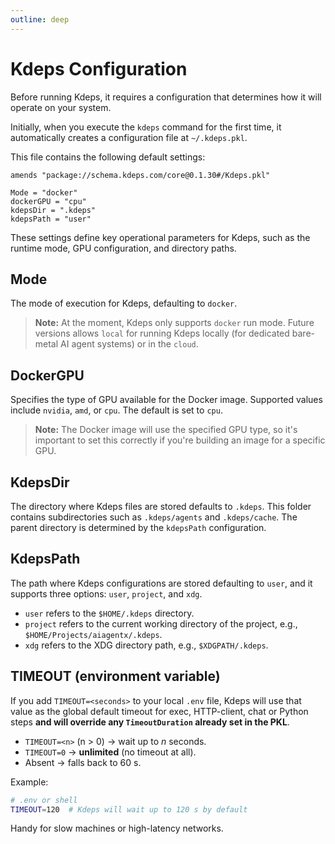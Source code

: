 ```yaml
---
outline: deep
---
```


# Kdeps Configuration

Before running Kdeps, it requires a configuration that determines how it will operate on your system.

Initially, when you execute the `kdeps` command for the first time, it automatically creates a configuration file at `~/.kdeps.pkl`.

This file contains the following default settings:

```apl
amends "package://schema.kdeps.com/core@0.1.30#/Kdeps.pkl"

Mode = "docker"
dockerGPU = "cpu"
kdepsDir = ".kdeps"
kdepsPath = "user"
```

These settings define key operational parameters for Kdeps, such as the runtime mode, GPU configuration, and directory paths.

## Mode

The mode of execution for Kdeps, defaulting to `docker`.

> **Note:**
> At the moment, Kdeps only supports `docker` run mode. Future versions allows `local` for running Kdeps locally (for dedicated
> bare-metal AI agent systems) or in the `cloud`.

## DockerGPU

Specifies the type of GPU available for the Docker image. Supported values include `nvidia`, `amd`, or `cpu`. The default is set to `cpu`.

> **Note:**
> The Docker image will use the specified GPU type, so it's important to set this correctly if you're building an image for a specific GPU.

## KdepsDir

The directory where Kdeps files are stored defaults to `.kdeps`. This folder contains subdirectories such as
`.kdeps/agents` and `.kdeps/cache`. The parent directory is determined by the `kdepsPath` configuration.

## KdepsPath

The path where Kdeps configurations are stored defaulting to `user`, and it supports three options: `user`, `project`, and `xdg`.

- `user` refers to the `$HOME/.kdeps` directory.
- `project` refers to the current working directory of the project, e.g., `$HOME/Projects/aiagentx/.kdeps`.
- `xdg` refers to the XDG directory path, e.g., `$XDGPATH/.kdeps`.

## TIMEOUT (environment variable)

If you add `TIMEOUT=<seconds>` to your local `.env` file, Kdeps will use that value as the global default timeout for exec, HTTP-client, chat or Python steps **and will override any `TimeoutDuration` already set in the PKL**.

* `TIMEOUT=<n>` (n > 0) → wait up to *n* seconds.
* `TIMEOUT=0` → **unlimited** (no timeout at all).
* Absent → falls back to 60 s.

Example:

```bash
# .env or shell
TIMEOUT=120  # Kdeps will wait up to 120 s by default
```

Handy for slow machines or high-latency networks.
